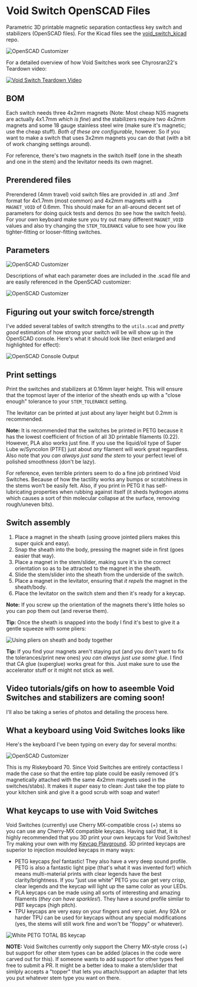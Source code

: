 # Void Switch OpenSCAD Files
Parametric 3D printable magnetic separation contactless key switch and stabilizers (OpenSCAD files).  For the Kicad files see the [void_switch_kicad](https://github.com/riskable/void_switch_kicad) repo.

![OpenSCAD Customizer](/assets/images/assembled_switch.gif)

For a detailed overview of how Void Switches work see Chyrosran22's Teardown video:

[![Void Switch Teardown Video](/assets/images/chyrosran22_teardown.jpg)](https://youtu.be/H_Ym9528awM)

## BOM
Each switch needs three 4x2mm magnets (Note: Most cheap N35 magnets are actually 4x1.7mm *which is fine*) and the stabilizers require two 4x2mm magnets and some 18 gauge stainless steel wire (make sure it's magnetic; use the cheap stuff).  *Both of these are configurable*, however.  So if you want to make a switch that uses 3x2mm magnets you can do that (with a bit of work changing settings around).

For reference, there's two magnets in the switch itself (one in the sheath and one in the stem) and the levitator needs its own magnet.

## Prerendered files
Prerendered (4mm travel) void switch files are provided in .stl and .3mf format for 4x1.7mm (most common) and 4x2mm magnets with a `MAGNET_VOID` of 0.6mm.  This should make for an all-around decent set of parameters for doing quick tests and demos (to see how the switch feels).  For your own keyboard make sure you try out many different `MAGNET_VOID` values and also try changing the `STEM_TOLERANCE` value to see how you like tighter-fitting or looser-fitting switches.

## Parameters

![OpenSCAD Customizer](/assets/images/tunable_switch_parameters.jpg)

Descriptions of what each parameter does are included in the .scad file and are easily referenced in the OpenSCAD customizer:

![OpenSCAD Customizer](/assets/images/openscad_customizer.png)

## Figuring out your switch force/strength
I've added several tables of switch strengths to the `utils.scad` and *pretty good* estimation of how strong your switch will be will show up in the OpenSCAD console.  Here's what it should look like (text enlarged and highlighted for effect):

![OpenSCAD Console Output](/assets/images/void_switch_console_strength.png)

## Print settings
Print the switches and stabilizers at 0.16mm layer height.  This will ensure that the topmost layer of the interior of the sheath ends up with a "close enough" tolerance to your `STEM_TOLERANCE` setting.

The levitator can be printed at just about any layer height but 0.2mm is recommended.

**Note:** It is recommended that the switches be printed in PETG because it has the lowest coefficient of friction of all 3D printable filaments (0.22).  However, PLA also works just fine.  If you use the liquid/oil type of Super Lube w/Syncolon (PTFE) just about *any* filament will work great regardless.  Also note that *you can always just sand the stem* to your perfect level of polished smoothness (don't be lazy).

For reference, even terrible printers seem to do a fine job printined Void Switches.  Because of how the tactility works any bumps or scratchiness in the stems won't be easily felt.  Also, if you print in PETG it has self-lubricating properties when rubbing against itself (it sheds hydrogen atoms which causes a sort of thin molecular collapse at the surface, removing rough/uneven bits).

## Switch assembly
1. Place a magnet in the sheath (using groove jointed pliers makes this super quick and easy).
2. Snap the sheath into the body, pressing the magnet side in first (goes easier that way).
3. Place a magnet in the stem/slider, making sure it's in the correct orientation so as to be attracted to the magnet in the sheath.
4. Slide the stem/slider into the sheath from the underside of the switch.
5. Place a magnet in the levitator, ensuring that *it repels* the magnet in the sheath/body.
6. Place the levitator on the switch stem and then it's ready for a keycap.

**Note:** If you screw up the orientation of the magnets there's little holes so you can pop them out (and reverse them).

**Tip:** Once the sheath is snapped into the body I find it's best to give it a gentle squeeze with some pliers:

![Using pliers on sheath and body together](/assets/images/switch_assembly2.jpg)

**Tip:** If you find your magnets aren't staying put (and you don't want to fix the tolerances/print new ones) *you can always just use some glue*.  I find that CA glue (superglue) works great for this.  Just make sure to use the accelerator stuff or it might not stick as well.

## Video tutorials/gifs on how to aseemble Void Switches and stabilizers are coming soon!

I'll also be taking a series of photos and detailing the process here.

## What a keyboard using Void Switches looks like
Here's the keyboard I've been typing on every day for several months:

![OpenSCAD Customizer](/assets/images/riskeyboard_70_top_removal.gif)

This is my Riskeyboard 70.  Since Void Switches are entirely contactless I made the case so that the entire top plate could be easily removed (it's magnetically attached with the same 4x2mm magnets used in the switches/stabs).  It makes it *super* easy to clean: Just take the top plate to your kitchen sink and give it a good scrub with soap and water!

## What keycaps to use with Void Switches

Void Switches (currently) use Cherry MX-compatible cross (+) stems so you can use any Cherry-MX compatible keycaps.  Having said that, it is highly recommended that you 3D print your own keycaps for Void Switches!  Try making your own with my [Keycap Playground](https://github.com/riskable/keycap_playground).  3D printed keycaps are superior to injection moulded keycaps in many ways:

 * PETG keycaps _feel_ fantastic!  They also have a very deep sound profile.  PETG is also a fantastic light pipe (that's what it was invented for!) which means multi-material prints with clear legends have the best clarity/brightness.  If you "just use white" PETG you can get very crisp, clear legends and the keycap will light up the same color as your LEDs.
 * PLA keycaps can be made using all sorts of interesting and amazing filaments (_they can have sparkles!_).  They have a sound profile similar to PBT keycaps (high pitch).
 * TPU keycaps are very easy on your fingers and very quiet.  Any 92A or harder TPU can be used for keycaps without any special modifications (yes, the stems will still work fine and won't be "floppy" or whatever).

![White PETG TOTAL BS keycap](/assets/images/total_bs_keycap.jpg)

**NOTE:** Void Switches currently only support the Cherry MX-style cross (+) but support for other stem types can be added (places in the code were carved out for this).  If someone wants to add support for other types feel free to submit a PR.  It might be a better idea to make a stem/slider that simlply accepts a "topper" that lets you attach/support an adapter that lets you put whatever stem type you want on there.
